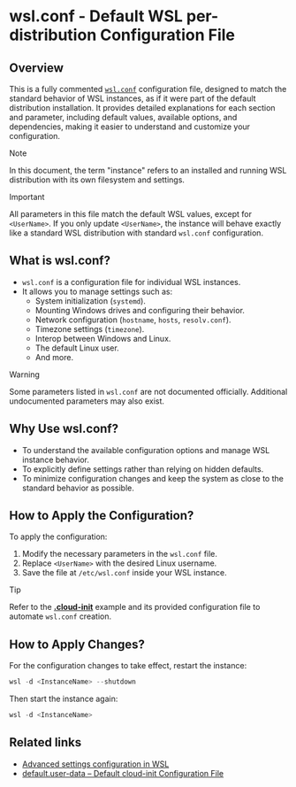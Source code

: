 # wsl.conf - Default WSL per-distribution Configuration File

## Overview

This is a fully commented [`wsl.conf`](https://github.com/greengorych/wsl-configurations/blob/main/defaults/wsl.conf/wsl.conf) configuration file, designed to match the standard behavior of WSL instances, as if it were part of the default distribution installation. It provides detailed explanations for each section and parameter, including default values, available options, and dependencies, making it easier to understand and customize your configuration.

>[!NOTE]
>In this document, the term "instance" refers to an installed and running WSL distribution with its own filesystem and settings.

>[!IMPORTANT]
>All parameters in this file match the default WSL values, except for `<UserName>`. If you only update `<UserName>`, the instance will behave exactly like a standard WSL distribution with standard `wsl.conf` configuration.

## What is wsl.conf?

- `wsl.conf` is a configuration file for individual WSL instances.
- It allows you to manage settings such as:
  - System initialization (`systemd`).
  - Mounting Windows drives and configuring their behavior.
  - Network configuration (`hostname`, `hosts`, `resolv.conf`).
  - Timezone settings (`timezone`).
  - Interop between Windows and Linux.
  - The default Linux user.
  - And more.

>[!WARNING]
>Some parameters listed in `wsl.conf` are not documented officially. Additional undocumented parameters may also exist.

## Why Use wsl.conf?

- To understand the available configuration options and manage WSL instance behavior.
- To explicitly define settings rather than relying on hidden defaults.
- To minimize configuration changes and keep the system as close to the standard behavior as possible.

## How to Apply the Configuration?

To apply the configuration:

1. Modify the necessary parameters in the `wsl.conf` file.
2. Replace `<UserName>` with the desired Linux username.
3. Save the file at `/etc/wsl.conf` inside your WSL instance.

>[!TIP]
>Refer to the [**.cloud-init**](https://github.com/greengorych/wsl-configurations/tree/main/defaults/.cloud-init) example and its provided configuration file to automate `wsl.conf` creation.

## How to Apply Changes?

For the configuration changes to take effect, restart the instance:

```powershell
wsl -d <InstanceName> --shutdown
```

Then start the instance again:

```powershell
wsl -d <InstanceName>
```

## Related links

- [Advanced settings configuration in WSL](https://learn.microsoft.com/en-us/windows/wsl/wsl-config)
- [default.user-data – Default cloud-init Configuration File](https://github.com/greengorych/wsl-configurations/tree/main/defaults/.cloud-init)